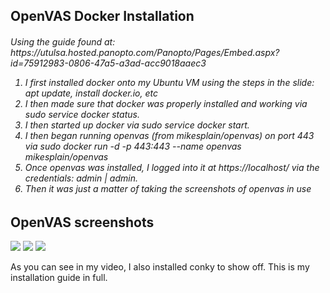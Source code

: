<h2> OpenVAS Docker Installation </h2>
<h6> Using the guide found at: https://utulsa.hosted.panopto.com/Panopto/Pages/Embed.aspx?id=75912983-0806-47a5-a3ad-acc9018aaec3 

<ol>
  <li>I first installed docker onto my Ubuntu VM using the steps in the slide: apt update, install docker.io, etc</li>
  <li>I then made sure that docker was properly installed and working via sudo service docker status.</li>
  <li>I then started up docker via sudo service docker start.</li>
  <li>I then began running openvas (from mikesplain/openvas) on port 443 via sudo docker run -d -p 443:443 --name openvas mikesplain/openvas</li>
  <li>Once openvas was installed, I logged into it at https://localhost/ via the credentials: admin | admin.</li>
  <li>Then it was just a matter of taking the screenshots of openvas in use</li>
</ol>
  
<h2> OpenVAS screenshots </h2>
<img src="https://user-images.githubusercontent.com/46911024/141006493-133fab50-34f7-4020-8c3f-a70de262e75e.png">
<img src="https://user-images.githubusercontent.com/46911024/141006508-c04f883a-673b-40a4-9358-d065bb816403.png">
<img src="https://user-images.githubusercontent.com/46911024/141006516-846c2a04-4c6f-4f20-bbd8-61e7d539fb31.png">

As you can see in my video, I also installed conky to show off. This is my installation guide in full. 
